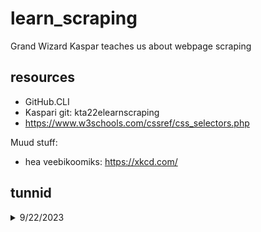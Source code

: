 # learn_scraping
Grand Wizard Kaspar teaches us about webpage scraping

## resources
- GitHub.CLI
- Kaspari git: kta22elearnscraping 
- https://www.w3schools.com/cssref/css_selectors.php

Muud stuff:
- hea veebikoomiks: https://xkcd.com/


## tunnid

<details>
    <Summary>9/22/2023</Summary>
    
1) Tõmbasime alla github.cli, et reposid saaks mugavalt ja luua läbi terminali (NB! GitBash otse ei tööta korrektselt. Tööriist selle jaoks liiga graafiline, jooksutame GitBashi läbi windows terminali.)
2) Veidi litsentsidest:
    - https://choosealicense.com/
    - http://www.wtfpl.net/about/
3) Tööriistad:
    - node.js
    - axios (https://github.com/axios/axios#installing)
    - Cheerio (https://cheerio.js.org/docs/intro)
4) Node ei kasuta defaultina import vaid require, sellest saab ümber järgmiste trikkidega:
    - nimetada fail ümber .js -> .mjs
    - muuta package.jsonis main file tüübiks (lisada juurde) ->  "type": "module"
5) Parcel (https://parceljs.org/getting-started/webapp/) lightweight bundle, mis pakib sisu kokku üheks javascriptiks, et brauseris sisu kuvada.
6) API kaudu on võimalik saada kätte, mis iganes infot API pakub, kellele iganes on lubatud API ligipääs, kuid HTMLi lugemiseks on vaja veidi teisi vahendeid, ntks Cheerio.
    - Otsime lehe (https://xkcd.com/) HTMList välja õige unikaalse selektori, et jõuda sisuni, mis meid huvitab.
    - <div id="comic">
    

</details>